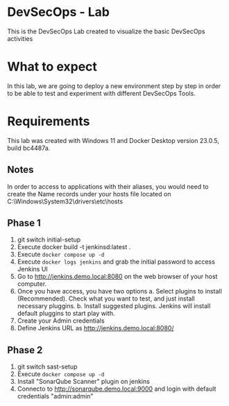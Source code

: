 # DevSecOps - Lab

This is the DevSecOps Lab created to visualize the basic DevSecOps activities

# What to expect

In this lab, we are going to deploy a new environment step by step in order to be able to test and experiment with different DevSecOps Tools.

# Requirements

This lab was created with Windows 11 and Docker Desktop version 23.0.5, build bc4487a.

## Notes

In order to access to applications with their aliases, you would need to create the Name records under your hosts file located on C:\Windows\System32\drivers\etc\hosts

## Phase 1

1. git switch initial-setup
2. Execute docker build -t jenkinsd:latest .
3. Execute `docker compose up -d`
4. Execute `docker logs jenkins` and grab the initial password to access Jenkins UI
5. Go to http://jenkins.demo.local:8080 on the web browser of your host computer.
6. Once you have access, you have two options
    a. Select plugins to install (Recommended). Check what you want to test, and just install necessary pluggins.
    b. Install suggested plugins. Jenkins will install default pluggins to start play with.
7. Create your Admin credentials
8. Define Jenkins URL as http://jenkins.demo.local:8080/

## Phase 2 

1. git switch sast-setup
2. Execute `docker compose up -d`
4. Install "SonarQube Scanner" plugin on jenkins
3. Connecto to http://sonarqube.demo.local:9000 and login with default credentials "admin:admin"
